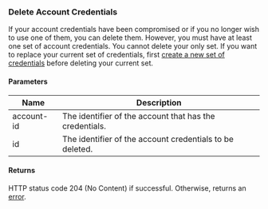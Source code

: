 ### Delete Account Credentials

If your account credentials have been compromised or if you no longer wish to use one of them, you can delete them. However, you must have at least one set of account credentials. You cannot delete your only set. If you want to replace your current set of credentials, first [create a new set of credentials](#create-account-credentials) before deleting your current set.

#### Parameters

<table>
    <thead>
        <tr>
            <th>Name</th>
            <th>Description</th>
        </tr>
    </thead>
    <tbody>
        <tr>
            <td>account-id</td>
            <td>The identifier of the account that has the credentials.</td>
        </tr>
        <tr>
            <td>id</td>
            <td>The identifier of the account credentials to be deleted.</td>
        </tr>
    </tbody>
</table>

#### Returns

HTTP status code 204 (No Content) if successful. Otherwise, returns an [error](./?doc=reference-manual#errors).




